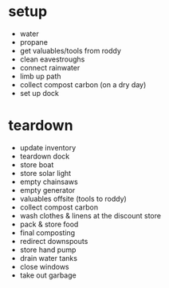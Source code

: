 # setup

- water
- propane
- get valuables/tools from roddy
- clean eavestroughs
- connect rainwater
- limb up path
- collect compost carbon (on a dry day)
- set up dock

# teardown

- update inventory
- teardown dock
- store boat
- store solar light
- empty chainsaws
- empty generator
- valuables offsite (tools to roddy)
- collect compost carbon
- wash clothes & linens at the discount store
- pack & store food
- final composting
- redirect downspouts
- store hand pump
- drain water tanks
- close windows
- take out garbage
